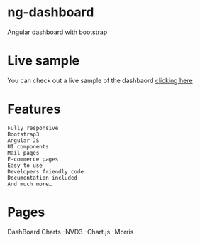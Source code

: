 # ng-dashboard
Angular dashboard with bootstrap 


# Live sample

You can check out a live sample of the dashbaord [clicking here](http://angular-alite.azurewebsites.net)

# Features
    Fully responsive
    Bootstrap3
    Angular JS
    UI components
    Mail pages
    E-commerce pages
    Easy to use
    Developers friendly code
    Documentation included
    And much more…

# Pages 

  DashBoard
  Charts
  -NVD3
  -Chart.js
  -Morris
